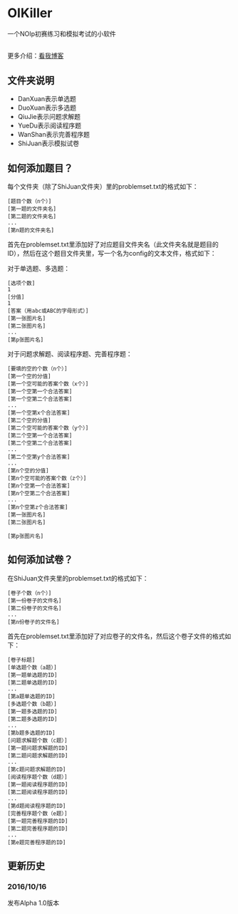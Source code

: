 ﻿# OIKiller

一个NOIp初赛练习和模拟考试的小软件

##
更多介绍：[看我博客](https://blog.xalanq.com/oikiller/)

## 文件夹说明

* DanXuan表示单选题
* DuoXuan表示多选题
* QiuJie表示问题求解题
* YueDu表示阅读程序题
* WanShan表示完善程序题
* ShiJuan表示模拟试卷

## 如何添加题目？

每个文件夹（除了ShiJuan文件夹）里的problemset.txt的格式如下：

```
[题目个数（n个）]
[第一题的文件夹名]
[第二题的文件夹名]
...
[第n题的文件夹名]
```

首先在problemset.txt里添加好了对应题目文件夹名（此文件夹名就是题目的ID），然后在这个题目文件夹里，写一个名为config的文本文件，格式如下：

对于单选题、多选题：

```
[选项个数]
1
[分值]
1
[答案（用abc或ABC的字母形式）]
[第一张图片名]
[第二张图片名]
...
[第p张图片名]
```

对于问题求解题、阅读程序题、完善程序题：

```
[要填的空的个数（n个）]
[第一个空的分值]
[第一个空可能的答案个数（x个）]
[第一个空第一个合法答案]
[第一个空第二个合法答案]
...
[第一个空第x个合法答案]
[第二个空的分值]
[第二个空可能的答案个数（y个）]
[第二个空第一个合法答案]
[第二个空第二个合法答案]
...
[第二个空第y个合法答案]
...
[第n个空的分值]
[第n个空可能的答案个数（z个）]
[第n个空第一个合法答案]
[第n个空第二个合法答案]
...
[第n个空第z个合法答案]
[第一张图片名]
[第二张图片名]

[第p张图片名]
```

## 如何添加试卷？

在ShiJuan文件夹里的problemset.txt的格式如下：

```
[卷子个数（n个）]
[第一份卷子的文件名]
[第二份卷子的文件名]
...
[第n份卷子的文件名]
```

首先在problemset.txt里添加好了对应卷子的文件名，然后这个卷子文件的格式如下：

```
[卷子标题]
[单选题个数（a题）]
[第一题单选题的ID]
[第二题单选题的ID]
...
[第a题单选题的ID]
[多选题个数（b题）]
[第一题多选题的ID]
[第二题多选题的ID]
...
[第b题多选题的ID]
[问题求解题个数（c题）]
[第一题问题求解题的ID]
[第二题问题求解题的ID]
...
[第c题问题求解题的ID]
[阅读程序题个数（d题）]
[第一题阅读程序题的ID]
[第二题阅读程序题的ID]
...
[第d题阅读程序题的ID]
[完善程序题个数（e题）]
[第一题完善程序题的ID]
[第二题完善程序题的ID]
...
[第e题完善程序题的ID]
```

## 更新历史

### 2016/10/16

发布Alpha 1.0版本
